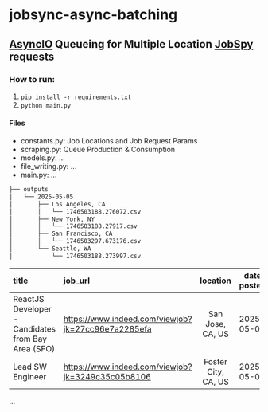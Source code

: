 # jobsync-async-batching

## [AsyncIO](https://docs.python.org/3/library/asyncio.html) Queueing for Multiple Location [JobSpy](https://github.com/speedyapply/JobSpy) requests

### How to run:
1) `pip install -r requirements.txt`
2) `python main.py`

#### Files
* constants.py: Job Locations and Job Request Params
* scraping.py: Queue Production & Consumption
* models.py: ...
* file_writing.py: ...
* main.py: ...

```bash
├── outputs
│   └── 2025-05-05
│       ├── Los Angeles, CA
│       │   └── 1746503188.276072.csv
│       ├── New York, NY
│       │   └── 1746503188.27917.csv
│       ├── San Francisco, CA
│       │   └── 1746503297.673176.csv
│       └── Seattle, WA
│           └── 1746503188.273997.csv

```

| title | job_url   | location    | date posted    | num_employees | job_url_direct |
|:------|:---------|:-----------:|-----------------|:-------------:|---------------:|
| ReactJS Developer - Candidates from Bay Area (SFO)  |https://www.indeed.com/viewjob?jk=27cc96e7a2285efa| San Jose, CA, US      |  2025-05-03               |    11-50           | http://www.indeed.com/job/reactjs-developer-candidates-bay-area-sfo-27cc96e7a2285efa    |
| Lead SW Engineer    |  https://www.indeed.com/viewjob?jk=3249c35c05b8106  |   Foster City, CA, US       |   2025-05-02   |  10,000+   |   https://jobs.smartrecruiters.com/Visa/744000057343243-lead-sw-engineer        |
...
